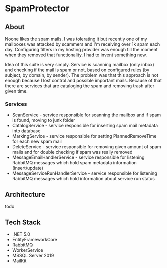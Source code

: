 # SpamProtector

## About
Noone likes the spam mails. I was tolerating it but recently one of my mailboxes was attacked by scammers and I'm receiving over 1k spam each day. Configuring filters in my hosting provider was enough till the moment when they removed that functionality. I had to invent something new.

Idea of this suite is very simply. Service is scanning mailbox (only inbox) and checking if the mail is spam or not, based on configured rules (by subject, by domain, by sender). The problem was that this approach is not enough because I lost control and possible important mails. Because of that there are services that are cataloging the spam and removing 
trash after given time.

### Services
- ScanService - service responsible for scanning the mailbox and if spam is found, moving to junk folder
- CatalogService - service responsible for inserting spam mail metadata into database
- MarkingService - service responsible for setting PlannedRemoveTime for each new spam mail
- DeleteService - service responsible for removing given amount of spam mails and for double checking if spam was really removed
- MessageEmailHandlerService - service responsible for listening RabbitMQ messages which hold spam metadata information (insert/update)
- MessageServiceRunHandlerService - service responsible for listening RabbitMQ messages which hold information about service run status

## Architecture
todo

## Tech Stack
- .NET 5.0
- EntityFrameworkCore
- RabbitMQ
- WorkerService
- MSSQL Server 2019
- MailKit
